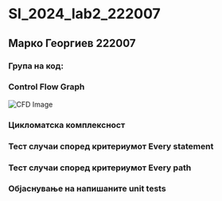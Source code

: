 # SI_2024_lab2_222007

## Марко Георгиев 222007

### Група на код: 

###  Control Flow Graph

![CFD Image](https://github.com/markogeorgiev/SI_2024_lab2_222007/assets/132363580/0a5260a6-374d-43b6-97d8-f6d5bce5731f)

### Цикломатска комплексност

### Тест случаи според критериумот  Every statement 

### Тест случаи според критериумот Every path

### Објаснување на напишаните unit tests
